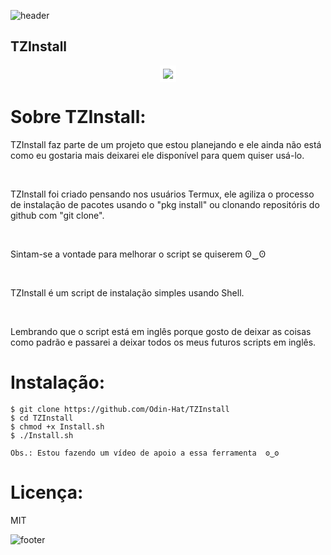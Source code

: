 ![header](https://capsule-render.vercel.app/api?type=wave&color=gradient&height=150&section=header)
<br/>
## TZInstall

<p align="center">
  <img src="https://cdn.discordapp.com/attachments/877641811718443050/1071241916529770556/image0.gif" style="border: 5px solid white">
</p>

# Sobre TZInstall:
<p>TZInstall faz parte de um projeto que estou planejando e ele ainda não está como eu gostaria mais deixarei ele disponível para quem quiser usá-lo.</p>
<Br/>
<p>TZInstall foi criado pensando nos usuários Termux, ele agiliza o processo de instalação de pacotes usando o "pkg install" ou clonando repositóris do github com "git clone".</p>
<br/>
<p>Sintam-se a vontade para melhorar o script se quiserem   ʘ⁠‿⁠ʘ</p>
<br/>
<P>TZInstall é um script de instalação simples usando Shell.</p>
<br/>
<p>Lembrando que o script está em inglês porque gosto de deixar as coisas como padrão e passarei a deixar todos os meus futuros scripts em inglês. </p>

# Instalação:
```
$ git clone https://github.com/Odin-Hat/TZInstall
$ cd TZInstall
$ chmod +x Install.sh
$ ./Install.sh
```
```
Obs.: Estou fazendo um vídeo de apoio a essa ferramenta  ʘ⁠‿⁠ʘ
```
# Licença:
MIT

![footer](https://capsule-render.vercel.app/api?type=wave&color=gradient&height=150&section=footer)
